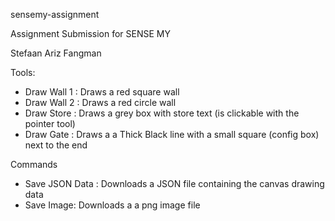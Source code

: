 sensemy-assignment

Assignment Submission for SENSE MY

Stefaan Ariz Fangman

Tools:

- Draw Wall 1 : Draws a red square wall
- Draw Wall 2 : Draws a red circle wall
- Draw Store : Draws a grey box with store text (is clickable with the pointer tool)
- Draw Gate : Draws a a Thick Black line with a small square (config box) next to the end

Commands

- Save JSON Data : Downloads a JSON file containing the canvas drawing data
- Save Image: Downloads a a png image file
